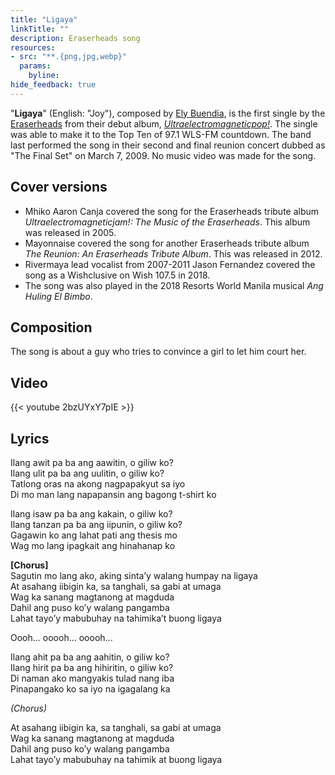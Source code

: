 ```yaml
---
title: "Ligaya"
linkTitle: ""
description: Eraserheads song
resources:
- src: "**.{png,jpg,webp}"
  params:
    byline:
hide_feedback: true
---
```

"**Ligaya**" (English: "Joy"), composed by [Ely Buendia](../ely-buendia), is the first single by the [Eraserheads](../eraserheads) from their debut album, *[Ultraelectromagneticpop!](../ultraelectromagneticpop)*. The single was able to make it to the Top Ten of 97.1 WLS-FM countdown. The band last performed the song in their second and final reunion concert dubbed as "The Final Set" on March 7, 2009. No music video was made for the song.


## Cover versions

- Mhiko Aaron Canja covered the song for the Eraserheads tribute album *Ultraelectromagneticjam!: The Music of the Eraserheads*. This album was released in 2005.
- Mayonnaise covered the song for another Eraserheads tribute album *The Reunion: An Eraserheads Tribute Album*. This was released in 2012.
- Rivermaya lead vocalist from 2007-2011 Jason Fernandez covered the song as a Wishclusive on Wish 107.5 in 2018.
- The song was also played in the 2018 Resorts World Manila musical *Ang Huling El Bimbo*.

## Composition

The song is about a guy who tries to convince a girl to let him court her. 

## Video

{{< youtube 2bzUYxY7pIE >}}

## Lyrics

Ilang awit pa ba ang aawitin, o giliw ko?\
Ilang ulit pa ba ang uulitin, o giliw ko?\
Tatlong oras na akong nagpapakyut sa iyo\
Di mo man lang napapansin ang bagong t-shirt ko

Ilang isaw pa ba ang kakain, o giliw ko?\
Ilang tanzan pa ba ang iipunin, o giliw ko?\
Gagawin ko ang lahat pati ang thesis mo\
Wag mo lang ipagkait ang hinahanap ko

**[Chorus]**\
Sagutin mo lang ako, aking sinta’y walang humpay na ligaya\
At asahang iibigin ka, sa tanghali, sa gabi at umaga\
Wag ka sanang magtanong at magduda\
Dahil ang puso ko’y walang pangamba\
Lahat tayo’y mabubuhay na tahimika’t buong ligaya

Oooh... ooooh... ooooh...

Ilang ahit pa ba ang aahitin, o giliw ko?\
Ilang hirit pa ba ang hihiritin, o giliw ko?\
Di naman ako mangyakis tulad nang iba\
Pinapangako ko sa iyo na igagalang ka

*(Chorus)*

At asahang iibigin ka, sa tanghali, sa gabi at umaga\
Wag ka sanang magtanong at magduda\
Dahil ang puso ko’y walang pangamba\
Lahat tayo’y mabubuhay na tahimik at buong ligaya

